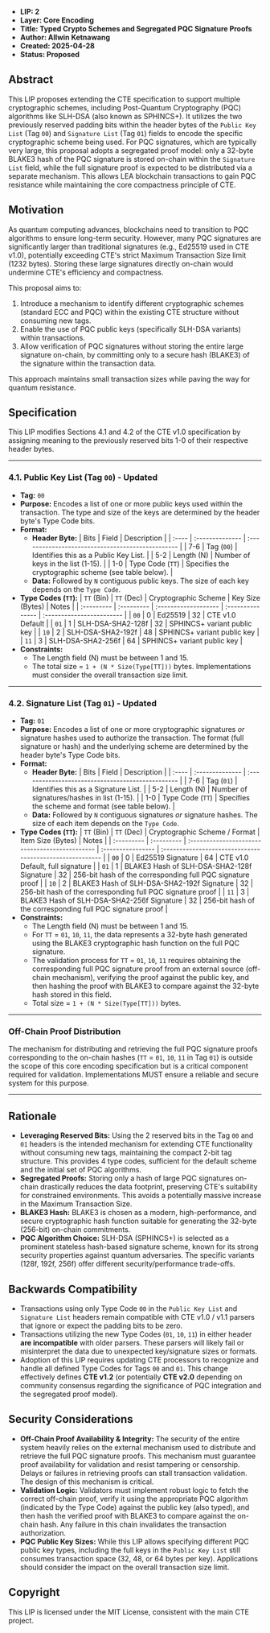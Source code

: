 * **LIP: 2**
* **Layer: Core Encoding**
* **Title: Typed Crypto Schemes and Segregated PQC Signature Proofs**
* **Author: Allwin Ketnawang**
* **Created: 2025-04-28**
* **Status: Proposed**

## Abstract

This LIP proposes extending the CTE specification to support multiple cryptographic schemes, including Post-Quantum Cryptography (PQC) algorithms like SLH-DSA (also known as SPHINCS+). It utilizes the two previously reserved padding bits within the header bytes of the `Public Key List` (Tag `00`) and `Signature List` (Tag `01`) fields to encode the specific cryptographic scheme being used. For PQC signatures, which are typically very large, this proposal adopts a segregated proof model: only a 32-byte BLAKE3 hash of the PQC signature is stored on-chain within the `Signature List` field, while the full signature proof is expected to be distributed via a separate mechanism. This allows LEA blockchain transactions to gain PQC resistance while maintaining the core compactness principle of CTE.

## Motivation

As quantum computing advances, blockchains need to transition to PQC algorithms to ensure long-term security. However, many PQC signatures are significantly larger than traditional signatures (e.g., Ed25519 used in CTE v1.0), potentially exceeding CTE's strict Maximum Transaction Size limit (1232 bytes). Storing these large signatures directly on-chain would undermine CTE's efficiency and compactness.

This proposal aims to:

1.  Introduce a mechanism to identify different cryptographic schemes (standard ECC and PQC) within the existing CTE structure without consuming new tags.
2.  Enable the use of PQC public keys (specifically SLH-DSA variants) within transactions.
3.  Allow verification of PQC signatures without storing the entire large signature on-chain, by committing only to a secure hash (BLAKE3) of the signature within the transaction data.

This approach maintains small transaction sizes while paving the way for quantum resistance.

## Specification

This LIP modifies Sections 4.1 and 4.2 of the CTE v1.0 specification by assigning meaning to the previously reserved bits 1-0 of their respective header bytes.

---

### 4.1. Public Key List (Tag `00`) - Updated

* **Tag:** `00`
* **Purpose:** Encodes a list of one or more public keys used within the transaction. The type and size of the keys are determined by the header byte's Type Code bits.
* **Format:**
    * **Header Byte:**
        | Bits  | Field           | Description                                       |
        | :---- | :-------------- | :------------------------------------------------ |
        | 7-6   | Tag (`00`)      | Identifies this as a Public Key List.             |
        | 5-2   | Length (N)      | Number of keys in the list (1-15).                |
        | 1-0   | Type Code (`TT`) | Specifies the cryptographic scheme (see table below). |
    * **Data:** Followed by `N` contiguous public keys. The size of each key depends on the `Type Code`.
* **Type Codes (`TT`):**
    | `TT` (Bin) | `TT` (Dec) | Cryptographic Scheme | Key Size (Bytes) | Notes                     |
    | :--------- | :--------- | :------------------- | :--------------- | :------------------------ |
    | `00`       | 0          | Ed25519              | 32               | CTE v1.0 Default          |
    | `01`       | 1          | SLH-DSA-SHA2-128f    | 32               | SPHINCS+ variant public key |
    | `10`       | 2          | SLH-DSA-SHA2-192f    | 48               | SPHINCS+ variant public key |
    | `11`       | 3          | SLH-DSA-SHA2-256f    | 64               | SPHINCS+ variant public key |
* **Constraints:**
    * The Length field (N) must be between 1 and 15.
    * The total size = `1 + (N * Size(Type[TT]))` bytes. Implementations must consider the overall transaction size limit.

---

### 4.2. Signature List (Tag `01`) - Updated

* **Tag:** `01`
* **Purpose:** Encodes a list of one or more cryptographic signatures *or* signature hashes used to authorize the transaction. The format (full signature or hash) and the underlying scheme are determined by the header byte's Type Code bits.
* **Format:**
    * **Header Byte:**
        | Bits  | Field           | Description                                       |
        | :---- | :-------------- | :------------------------------------------------ |
        | 7-6   | Tag (`01`)      | Identifies this as a Signature List.              |
        | 5-2   | Length (N)      | Number of signatures/hashes in list (1-15).       |
        | 1-0   | Type Code (`TT`) | Specifies the scheme and format (see table below). |
    * **Data:** Followed by `N` contiguous signatures *or* signature hashes. The size of each item depends on the `Type Code`.
* **Type Codes (`TT`):**
    | `TT` (Bin) | `TT` (Dec) | Cryptographic Scheme / Format                  | Item Size (Bytes) | Notes                                                    |
    | :--------- | :--------- | :--------------------------------------------- | :---------------- | :------------------------------------------------------- |
    | `00`       | 0          | Ed25519 Signature                              | 64                | CTE v1.0 Default, full signature                         |
    | `01`       | 1          | BLAKE3 Hash of SLH-DSA-SHA2-128f Signature | 32                | 256-bit hash of the corresponding full PQC signature proof |
    | `10`       | 2          | BLAKE3 Hash of SLH-DSA-SHA2-192f Signature | 32                | 256-bit hash of the corresponding full PQC signature proof |
    | `11`       | 3          | BLAKE3 Hash of SLH-DSA-SHA2-256f Signature | 32                | 256-bit hash of the corresponding full PQC signature proof |
* **Constraints:**
    * The Length field (N) must be between 1 and 15.
    * For `TT` = `01`, `10`, `11`, the data represents a 32-byte hash generated using the BLAKE3 cryptographic hash function on the full PQC signature.
    * The validation process for `TT` = `01`, `10`, `11` requires obtaining the corresponding full PQC signature proof from an external source (off-chain mechanism), verifying the proof against the public key, and then hashing the proof with BLAKE3 to compare against the 32-byte hash stored in this field.
    * Total size = `1 + (N * Size(Type[TT]))` bytes.

---

### Off-Chain Proof Distribution

The mechanism for distributing and retrieving the full PQC signature proofs corresponding to the on-chain hashes (`TT` = `01`, `10`, `11` in Tag `01`) is outside the scope of this core encoding specification but is a critical component required for validation. Implementations MUST ensure a reliable and secure system for this purpose.

---

## Rationale

* **Leveraging Reserved Bits:** Using the 2 reserved bits in the Tag `00` and `01` headers is the intended mechanism for extending CTE functionality without consuming new tags, maintaining the compact 2-bit tag structure. This provides 4 type codes, sufficient for the default scheme and the initial set of PQC algorithms.
* **Segregated Proofs:** Storing only a hash of large PQC signatures on-chain drastically reduces the data footprint, preserving CTE's suitability for constrained environments. This avoids a potentially massive increase in the Maximum Transaction Size.
* **BLAKE3 Hash:** BLAKE3 is chosen as a modern, high-performance, and secure cryptographic hash function suitable for generating the 32-byte (256-bit) on-chain commitments.
* **PQC Algorithm Choice:** SLH-DSA (SPHINCS+) is selected as a prominent stateless hash-based signature scheme, known for its strong security properties against quantum adversaries. The specific variants (128f, 192f, 256f) offer different security/performance trade-offs.

## Backwards Compatibility

* Transactions using only Type Code `00` in the `Public Key List` and `Signature List` headers remain compatible with CTE v1.0 / v1.1 parsers that ignore or expect the padding bits to be zero.
* Transactions utilizing the new Type Codes (`01`, `10`, `11`) in either header **are incompatible** with older parsers. These parsers will likely fail or misinterpret the data due to unexpected key/signature sizes or formats.
* Adoption of this LIP requires updating CTE processors to recognize and handle all defined Type Codes for Tags `00` and `01`. This change effectively defines **CTE v1.2** (or potentially **CTE v2.0** depending on community consensus regarding the significance of PQC integration and the segregated proof model).

## Security Considerations

* **Off-Chain Proof Availability & Integrity:** The security of the entire system heavily relies on the external mechanism used to distribute and retrieve the full PQC signature proofs. This mechanism must guarantee proof availability for validation and resist tampering or censorship. Delays or failures in retrieving proofs can stall transaction validation. The design of this mechanism is critical.
* **Validation Logic:** Validators must implement robust logic to fetch the correct off-chain proof, verify it using the appropriate PQC algorithm (indicated by the Type Code) against the public key (also typed), and then hash the verified proof with BLAKE3 to compare against the on-chain hash. Any failure in this chain invalidates the transaction authorization.
* **PQC Public Key Sizes:** While this LIP allows specifying different PQC public key types, including the full keys in the `Public Key List` still consumes transaction space (32, 48, or 64 bytes per key). Applications should consider the impact on the overall transaction size limit.

## Copyright

This LIP is licensed under the MIT License, consistent with the main CTE project.
